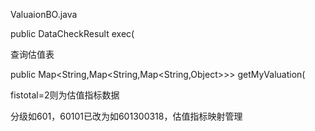 ValuaionBO.java

public DataCheckResult exec(

查询估值表

public Map<String,Map<String,Map<String,Object>>> getMyValuation(

fistotal=2则为估值指标数据



分级如601，60101已改为如601300318，估值指标映射管理

